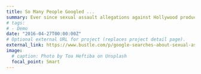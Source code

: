 ```yaml
---
title: So Many People Googled ...
summary: Ever since sexual assault allegations against Hollywood producer Harvey Weinstein came to light last year...
# tags:
# - Demo
date: "2016-04-27T00:00:00Z"
# Optional external URL for project (replaces project detail page).
external_link: https://www.bustle.com/p/google-searches-about-sexual-assault-harassment-broke-a-record-after-metoo-researchers-say-15561117
image:
  # caption: Photo by Toa Heftiba on Unsplash
  focal_point: Smart
---
```

